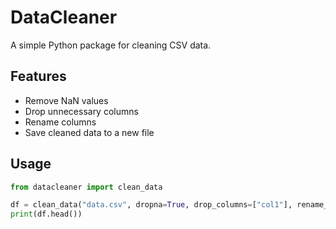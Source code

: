 # DataCleaner
A simple Python package for cleaning CSV data.

## Features
- Remove NaN values
- Drop unnecessary columns
- Rename columns
- Save cleaned data to a new file

## Usage
```python
from datacleaner import clean_data

df = clean_data("data.csv", dropna=True, drop_columns=["col1"], rename_columns={"old":"new"}, output="cleaned.csv")
print(df.head())

